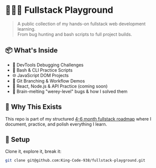# 👨🏾‍💻 Fullstack Playground

> A public collection of my hands-on fullstack web development learning.  
> From bug hunting and bash scripts to full project builds.

## 📦 What's Inside

- 🐞 DevTools Debugging Challenges
- 🧪 Bash & CLI Practice Scripts
- 🌐 JavaScript DOM Projects
- 🔀 Git Branching & Workflow Demos
- 🧱 React, Node.js & API Practice (coming soon)
- 🧠 Brain-melting "werey-level" bugs & how I solved them

## 🧭 Why This Exists

This repo is part of my structured [4-6 month fullstack roadmap](https://github.com/King-Code-938) where I document, practice, and polish everything I learn.

## 🚀 Setup

Clone it, explore it, break it:

```bash
git clone git@github.com:King-Code-938/fullstack-playground.git
